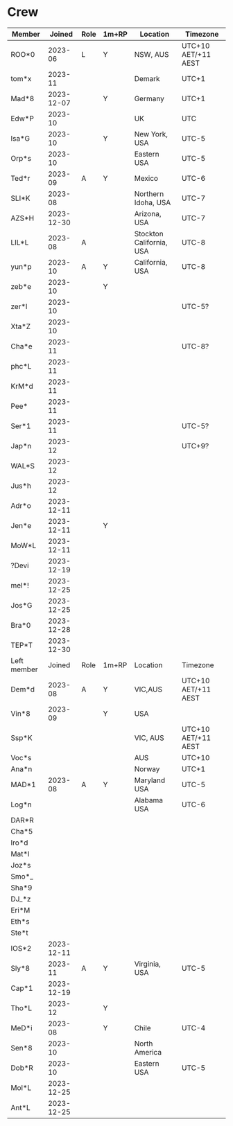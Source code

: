# Crew

|Member|Joined|Role|1m+RP|Location|Timezone|
|--|--|--|--|--|--|
|ROO*0|2023-06|L|Y|NSW, AUS|UTC+10 AET/+11 AEST|
|tom*x|2023-11|||Demark|UTC+1|
|Mad*8|2023-12-07||Y|Germany|UTC+1|
|Edw*P|2023-10|||UK|UTC|
|Isa*G|2023-10||Y|New York, USA|UTC-5|
|Orp*s|2023-10|||Eastern USA|UTC-5|
|Ted*r|2023-09|A|Y|Mexico|UTC-6|
|SLI*K|2023-08|||Northern Idoha, USA|UTC-7|
|AZS*H|2023-12-30|||Arizona, USA|UTC-7|
|LIL*L|2023-08|A||Stockton California, USA|UTC-8|
|yun*p|2023-10|A|Y|California, USA|UTC-8|
|zeb*e|2023-10||Y|
|zer*l|2023-10||||UTC-5?|
|Xta*Z|2023-10||
|Cha*e|2023-11||||UTC-8?|
|phc*L|2023-11||
|KrM*d|2023-11||
|Pee*|2023-11||
|Ser*1|2023-11||||UTC-5?|
|Jap*n|2023-12||||UTC+9?|
|WAL*S|2023-12|||
|Jus*h|2023-12|||
|Adr*o|2023-12-11|||
|Jen*e|2023-12-11||Y|
|MoW*L|2023-12-11|||
|?Devi|2023-12-19|||
|mel*!|2023-12-25|
|Jos*G|2023-12-25|
|Bra*0|2023-12-28|
|TEP*T|2023-12-30|
|Left member|Joined|Role|1m+RP|Location|Timezone|
|Dem*d|2023-08|A|Y|VIC,AUS|UTC+10 AET/+11 AEST|
|Vin*8|2023-09||Y|USA|
|Ssp*K||||VIC, AUS|UTC+10 AET/+11 AEST|
|Voc*s||||AUS|UTC+10|
|Ana*n||||Norway|UTC+1|
|MAD*1|2023-08|A|Y|Maryland USA|UTC-5|
|Log*n||||Alabama USA|UTC-6|
|DAR*R|||
|Cha*5|||
|Iro*d|||
|Mat*l|||
|Joz*s|||
|Smo*_|||
|Sha*9|||
|DJ_*z|||
|Eri*M|||
|Eth*s|||
|Ste*t|||
|IOS*2|2023-12-11|||
|Sly*8|2023-11|A|Y|Virginia, USA|UTC-5|
|Cap*1|2023-12-19|||
|Tho*L|2023-12||Y|
|MeD*i|2023-08||Y|Chile|UTC-4|
|Sen*8|2023-10|||North America||
|Dob*R|2023-10|||Eastern USA|UTC-5|
|Mol*L|2023-12-25|
|Ant*L|2023-12-25|
